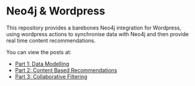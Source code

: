 # Neo4j & Wordpress

This repository provides a barebones Neo4j integration for Wordpress, using wordpress actions to synchronise data with Neo4j and then provide real time content recommendations.

You can view the posts at:

* [Part 1: Data Modelling](http://www.adamcowley.co.uk/neo4j/wordpress-recommendations-neo4j-part-1-data-modelling/)
* [Part 2: Content Based Recommendations](http://www.adamcowley.co.uk/neo4j/wordpress-recommendations-with-neo4j-part-2-content-based/)
* [Part 3: Collaborative Filtering](http://www.adamcowley.co.uk/neo4j/wordpress-recommendations-neo4j-part-3-collaborative-filtering)

